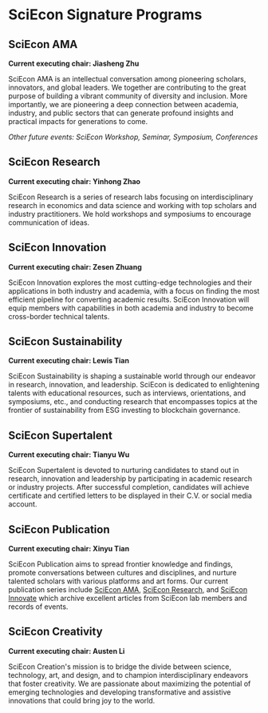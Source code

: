 # SciEcon Signature Programs 

<!-- link to all  -->

## SciEcon AMA

**Current executing chair: Jiasheng Zhu**

SciEcon AMA is an intellectual conversation among pioneering scholars, innovators, and global leaders. We together are contributing to the great purpose of building a vibrant community of diversity and inclusion. More importantly, we are pioneering a deep connection between academia, industry, and public sectors that can generate profound insights and practical impacts for generations to come.

*Other future events: SciEcon Workshop, Seminar, Symposium, Conferences*

## SciEcon Research 

**Current executing chair: Yinhong Zhao**

SciEcon Research is a series of research labs focusing on interdisciplinary research in economics and data science and working with top scholars and industry practitioners. We hold workshops and symposiums to encourage communication of ideas.

## SciEcon Innovation

**Current executing chair: Zesen Zhuang**

SciEcon Innovation explores the most cutting-edge technologies and their applications in both industry and academia, with a focus on finding the most efficient pipeline for converting academic results. SciEcon Innovation will equip members with capabilities in both academia and industry to become cross-border technical talents.

## SciEcon Sustainability

**Current executing chair: Lewis Tian**

SciEcon Sustainability is shaping a sustainable world through our endeavor in research, innovation, and leadership. SciEcon is dedicated to enlightening talents with educational resources, such as interviews, orientations, and symposiums, etc., and conducting research that encompasses topics at the frontier of sustainability from ESG investing to blockchain governance. 

## SciEcon Supertalent 

**Current executing chair: Tianyu Wu**

SciEcon Supertalent is devoted to nurturing candidates to stand out in research, innovation and leadership by participating in academic research or industry projects. After successful completion, candidates will achieve certificate and certified letters to be displayed in their C.V. or social media account.

## SciEcon Publication

**Current executing chair: Xinyu Tian**

SciEcon Publication aims to spread frontier knowledge and findings, promote conversations between cultures and disciplines, and nurture talented scholars with various platforms and art forms. Our current publication series include [SciEcon AMA](https://medium.com/sciecon-ama), [SciEcon Research](https://medium.com/sciecon-research), and [SciEcon Innovate](https://medium.com/sciecon-innovate) which archive excellent articles from SciEcon lab members and records of events.

## SciEcon Creativity 

**Current executing chair: Austen Li**

SciEcon Creation's mission is to bridge the divide between science, technology, art, and design, and to champion interdisciplinary endeavors that foster creativity. We are passionate about maximizing the potential of emerging technologies and developing transformative and assistive innovations that could bring joy to the world.

